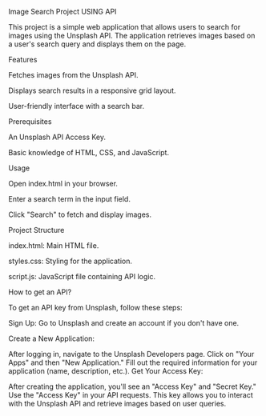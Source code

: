 
Image Search Project USING API

This project is a simple web application that allows users to search for images using the Unsplash API. The application retrieves images based on a user's search query and displays them on the page.

Features

Fetches images from the Unsplash API.

Displays search results in a responsive grid layout.

User-friendly interface with a search bar.


Prerequisites

An Unsplash API Access Key.

Basic knowledge of HTML, CSS, and JavaScript.

Usage

Open index.html in your browser.

Enter a search term in the input field.

Click "Search" to fetch and display images.

Project Structure

index.html: Main HTML file.

styles.css: Styling for the application.

script.js: JavaScript file containing API logic.


How to get an API?


To get an API key from Unsplash, follow these steps:

Sign Up: Go to Unsplash and create an account if you don't have one.

Create a New Application:

After logging in, navigate to the Unsplash Developers page.
Click on "Your Apps" and then "New Application."
Fill out the required information for your application (name, description, etc.).
Get Your Access Key:

After creating the application, you'll see an "Access Key" and "Secret Key."
Use the "Access Key" in your API requests.
This key allows you to interact with the Unsplash API and retrieve images based on user queries.








